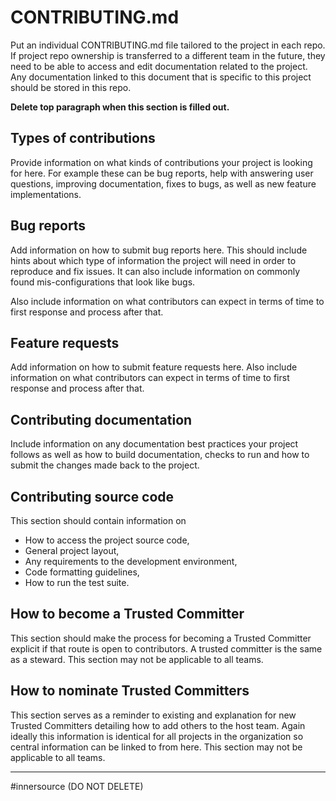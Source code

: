 # CONTRIBUTING.md

Put an individual CONTRIBUTING.md file tailored to the project in each repo. If project repo ownership is transferred to a different team in the future, they need to be able to access and edit documentation related to the project. Any documentation linked to this document that is specific to this project should be stored in this repo.

**Delete top paragraph when this section is filled out.** 

## **Types of contributions**

Provide information on what kinds of contributions your project is looking for here. For example these can be bug reports, help with answering user questions, improving documentation, fixes to bugs, as well as new feature implementations.

## **Bug reports**

Add information on how to submit bug reports here. This should include hints about which type of information the project will need in order to reproduce and fix issues. It can also include information on commonly found mis-configurations that look like bugs.

Also include information on what contributors can expect in terms of time to first response and process after that.

## **Feature requests**

Add information on how to submit feature requests here. Also include information on what contributors can expect in terms of time to first response and process after that.

## **Contributing documentation**

Include information on any documentation best practices your project follows as well as how to build documentation, checks to run and how to submit the changes made back to the project.

## **Contributing source code**

This section should contain information on

* How to access the project source code,
* General project layout,
* Any requirements to the development environment,
* Code formatting guidelines,
* How to run the test suite.

## **How to become a Trusted Committer**

This section should make the process for becoming a Trusted Committer explicit if that route is open to contributors. A trusted committer is the same as a steward. This section may not be applicable to all teams.

## **How to nominate Trusted Committers**

This section serves as a reminder to existing and explanation for new Trusted Committers detailing how to add others to the host team. Again ideally this information is identical for all projects in the organization so central information can be linked to from here. This section may not be applicable to all teams.


***
#innersource (DO NOT DELETE)
